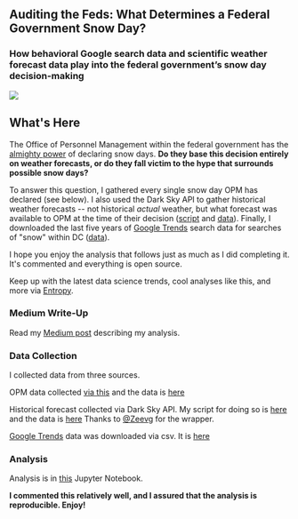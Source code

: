 ## Auditing the Feds: What Determines a Federal Government Snow Day?

### How behavioral Google search data and scientific weather forecast data play into the federal government’s snow day decision-making

![](./graphs/searches-vs-closures.png)

## What's Here

The Office of Personnel Management within the federal government has the [almighty power](https://www.opm.gov/policy-data-oversight/snow-dismissal-procedures/current-status/) of declaring snow days. **Do they base this decision entirely on weather forecasts, or do they fall victim to the hype that surrounds possible snow days?**

To answer this question, I gathered every single snow day OPM has declared (see below). I also used the Dark Sky API to gather historical weather forecasts -- not historical *actual* weather, but what forecast was available to OPM at the time of their decision ([script](https://darksky.net/dev/) and [data](https://github.com/josephofiowa/zenzic/blob/master/federal-snow/forecasts.csv)). Finally, I downloaded the last five years of [Google Trends](https://trends.google.com/trends/explore?geo=US-DC&q=snow) search data for searches of "snow" within DC ([data](https://github.com/josephofiowa/zenzic/blob/master/federal-snow/google-trends-dc-snow.csv)).

I hope you enjoy the analysis that follows just as much as I did completing it. It's commented and everything is open source.

Keep up with the latest data science trends, cool analyses like this, and more via [Entropy](https://www.josephofiowa.com/entropy/).

### Medium Write-Up 

Read my [Medium post](https://theindex.generalassemb.ly/auditing-the-feds-what-determines-a-federal-government-snow-day-75a3432c613a) describing my analysis.

### Data Collection

I collected data from three sources.

OPM data collected [via this](./fedsnow-scraper.py) and the data is [here](./opm_snow_data.csv)

Historical forecast collected via Dark Sky API. My script for doing so is [here](./forecast-data.py) and the data is [here](./forecasts.csv) Thanks to [@Zeevg](https://github.com/ZeevG/python-forecast.io) for the wrapper.

[Google Trends](https://trends.google.com/trends/explore?geo=US-DC&q=snow) data was downloaded via csv. It is [here](./google-trends-dc-snow.csv)

### Analysis

Analysis is in [this](./fed-closure-analysis.ipynb) Jupyter Notebook.

**I commented this relatively well, and I assured that the analysis is reproducible. Enjoy!**

